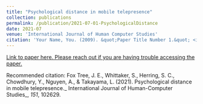 ```yaml
---
title: "Psychological distance in mobile telepresence"
collection: publications
permalink: /publication/2021-07-01-PsychologicalDistance
date: 2021-07
venue: 'International Journal of Human Computer Studies'
citation: 'Your Name, You. (2009). &quot;Paper Title Number 1.&quot; <i>Journal 1</i>. 1(1).'
---
```



[Link to paper here. Please reach out if you are having trouble accessing the paper.]([http://academicpages.github.io/files/paper1.pdf](https://www.sciencedirect.com/science/article/pii/S1071581921000471))

Recommended citation: Fox Tree, J. E., Whittaker, S., Herring, S. C., Chowdhury, Y., Nguyen, A., & Takayama, L. (2021). Psychological distance in mobile telepresence._ International Journal of Human-Computer Studies_, _151_, 102629.
